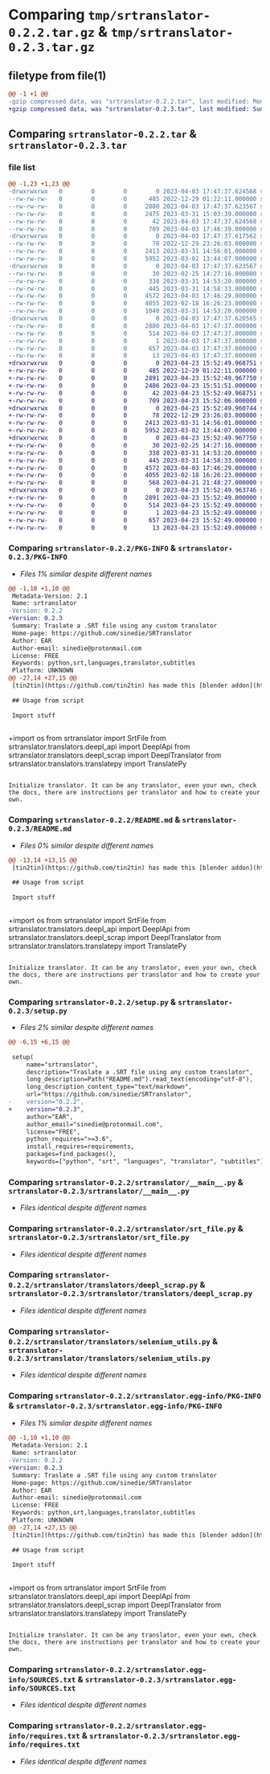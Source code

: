 # Comparing `tmp/srtranslator-0.2.2.tar.gz` & `tmp/srtranslator-0.2.3.tar.gz`

## filetype from file(1)

```diff
@@ -1 +1 @@
-gzip compressed data, was "srtranslator-0.2.2.tar", last modified: Mon Apr  3 17:47:37 2023, max compression
+gzip compressed data, was "srtranslator-0.2.3.tar", last modified: Sun Apr 23 15:52:49 2023, max compression
```

## Comparing `srtranslator-0.2.2.tar` & `srtranslator-0.2.3.tar`

### file list

```diff
@@ -1,23 +1,23 @@
-drwxrwxrwx   0        0        0        0 2023-04-03 17:47:37.624568 srtranslator-0.2.2/
--rw-rw-rw-   0        0        0      485 2022-12-29 01:22:11.000000 srtranslator-0.2.2/LICENSE.md
--rw-rw-rw-   0        0        0     2880 2023-04-03 17:47:37.623567 srtranslator-0.2.2/PKG-INFO
--rw-rw-rw-   0        0        0     2475 2023-03-31 15:03:39.000000 srtranslator-0.2.2/README.md
--rw-rw-rw-   0        0        0       42 2023-04-03 17:47:37.624568 srtranslator-0.2.2/setup.cfg
--rw-rw-rw-   0        0        0      709 2023-04-03 17:46:39.000000 srtranslator-0.2.2/setup.py
-drwxrwxrwx   0        0        0        0 2023-04-03 17:47:37.617562 srtranslator-0.2.2/srtranslator/
--rw-rw-rw-   0        0        0       78 2022-12-29 23:26:03.000000 srtranslator-0.2.2/srtranslator/__init__.py
--rw-rw-rw-   0        0        0     2413 2023-03-31 14:56:01.000000 srtranslator-0.2.2/srtranslator/__main__.py
--rw-rw-rw-   0        0        0     5952 2023-03-02 13:44:07.000000 srtranslator-0.2.2/srtranslator/srt_file.py
-drwxrwxrwx   0        0        0        0 2023-04-03 17:47:37.623567 srtranslator-0.2.2/srtranslator/translators/
--rw-rw-rw-   0        0        0       30 2023-02-25 14:27:16.000000 srtranslator-0.2.2/srtranslator/translators/__init__.py
--rw-rw-rw-   0        0        0      338 2023-03-31 14:53:20.000000 srtranslator-0.2.2/srtranslator/translators/base.py
--rw-rw-rw-   0        0        0      445 2023-03-31 14:58:33.000000 srtranslator-0.2.2/srtranslator/translators/deepl_api.py
--rw-rw-rw-   0        0        0     4572 2023-04-03 17:46:29.000000 srtranslator-0.2.2/srtranslator/translators/deepl_scrap.py
--rw-rw-rw-   0        0        0     4055 2023-02-18 16:26:23.000000 srtranslator-0.2.2/srtranslator/translators/selenium_utils.py
--rw-rw-rw-   0        0        0     1040 2023-03-31 14:53:20.000000 srtranslator-0.2.2/srtranslator/translators/translatepy.py
-drwxrwxrwx   0        0        0        0 2023-04-03 17:47:37.620565 srtranslator-0.2.2/srtranslator.egg-info/
--rw-rw-rw-   0        0        0     2880 2023-04-03 17:47:37.000000 srtranslator-0.2.2/srtranslator.egg-info/PKG-INFO
--rw-rw-rw-   0        0        0      514 2023-04-03 17:47:37.000000 srtranslator-0.2.2/srtranslator.egg-info/SOURCES.txt
--rw-rw-rw-   0        0        0        1 2023-04-03 17:47:37.000000 srtranslator-0.2.2/srtranslator.egg-info/dependency_links.txt
--rw-rw-rw-   0        0        0      657 2023-04-03 17:47:37.000000 srtranslator-0.2.2/srtranslator.egg-info/requires.txt
--rw-rw-rw-   0        0        0       13 2023-04-03 17:47:37.000000 srtranslator-0.2.2/srtranslator.egg-info/top_level.txt
+drwxrwxrwx   0        0        0        0 2023-04-23 15:52:49.968751 srtranslator-0.2.3/
+-rw-rw-rw-   0        0        0      485 2022-12-29 01:22:11.000000 srtranslator-0.2.3/LICENSE.md
+-rw-rw-rw-   0        0        0     2891 2023-04-23 15:52:49.967750 srtranslator-0.2.3/PKG-INFO
+-rw-rw-rw-   0        0        0     2486 2023-04-23 15:51:51.000000 srtranslator-0.2.3/README.md
+-rw-rw-rw-   0        0        0       42 2023-04-23 15:52:49.968751 srtranslator-0.2.3/setup.cfg
+-rw-rw-rw-   0        0        0      709 2023-04-23 15:52:06.000000 srtranslator-0.2.3/setup.py
+drwxrwxrwx   0        0        0        0 2023-04-23 15:52:49.960744 srtranslator-0.2.3/srtranslator/
+-rw-rw-rw-   0        0        0       78 2022-12-29 23:26:03.000000 srtranslator-0.2.3/srtranslator/__init__.py
+-rw-rw-rw-   0        0        0     2413 2023-03-31 14:56:01.000000 srtranslator-0.2.3/srtranslator/__main__.py
+-rw-rw-rw-   0        0        0     5952 2023-03-02 13:44:07.000000 srtranslator-0.2.3/srtranslator/srt_file.py
+drwxrwxrwx   0        0        0        0 2023-04-23 15:52:49.967750 srtranslator-0.2.3/srtranslator/translators/
+-rw-rw-rw-   0        0        0       30 2023-02-25 14:27:16.000000 srtranslator-0.2.3/srtranslator/translators/__init__.py
+-rw-rw-rw-   0        0        0      338 2023-03-31 14:53:20.000000 srtranslator-0.2.3/srtranslator/translators/base.py
+-rw-rw-rw-   0        0        0      445 2023-03-31 14:58:33.000000 srtranslator-0.2.3/srtranslator/translators/deepl_api.py
+-rw-rw-rw-   0        0        0     4572 2023-04-03 17:46:29.000000 srtranslator-0.2.3/srtranslator/translators/deepl_scrap.py
+-rw-rw-rw-   0        0        0     4055 2023-02-18 16:26:23.000000 srtranslator-0.2.3/srtranslator/translators/selenium_utils.py
+-rw-rw-rw-   0        0        0      568 2023-04-21 21:48:27.000000 srtranslator-0.2.3/srtranslator/translators/translatepy.py
+drwxrwxrwx   0        0        0        0 2023-04-23 15:52:49.963746 srtranslator-0.2.3/srtranslator.egg-info/
+-rw-rw-rw-   0        0        0     2891 2023-04-23 15:52:49.000000 srtranslator-0.2.3/srtranslator.egg-info/PKG-INFO
+-rw-rw-rw-   0        0        0      514 2023-04-23 15:52:49.000000 srtranslator-0.2.3/srtranslator.egg-info/SOURCES.txt
+-rw-rw-rw-   0        0        0        1 2023-04-23 15:52:49.000000 srtranslator-0.2.3/srtranslator.egg-info/dependency_links.txt
+-rw-rw-rw-   0        0        0      657 2023-04-23 15:52:49.000000 srtranslator-0.2.3/srtranslator.egg-info/requires.txt
+-rw-rw-rw-   0        0        0       13 2023-04-23 15:52:49.000000 srtranslator-0.2.3/srtranslator.egg-info/top_level.txt
```

### Comparing `srtranslator-0.2.2/PKG-INFO` & `srtranslator-0.2.3/PKG-INFO`

 * *Files 1% similar despite different names*

```diff
@@ -1,10 +1,10 @@
 Metadata-Version: 2.1
 Name: srtranslator
-Version: 0.2.2
+Version: 0.2.3
 Summary: Traslate a .SRT file using any custom translator
 Home-page: https://github.com/sinedie/SRTranslator
 Author: EAR
 Author-email: sinedie@protonmail.com
 License: FREE
 Keywords: python,srt,languages,translator,subtitles
 Platform: UNKNOWN
@@ -27,14 +27,15 @@
 [tin2tin](https://github.com/tin2tin) has made this [blender addon](https://github.com/tin2tin/import_subtitles). Check it out.
 
 ## Usage from script
 
 Import stuff
 
 ```
+import os
 from srtranslator import SrtFile
 from srtranslator.translators.deepl_api import DeeplApi
 from srtranslator.translators.deepl_scrap import DeeplTranslator
 from srtranslator.translators.translatepy import TranslatePy
 ```
 
 Initialize translator. It can be any translator, even your own, check the docs, there are instructions per translator and how to create your own.
```

### Comparing `srtranslator-0.2.2/README.md` & `srtranslator-0.2.3/README.md`

 * *Files 0% similar despite different names*

```diff
@@ -13,14 +13,15 @@
 [tin2tin](https://github.com/tin2tin) has made this [blender addon](https://github.com/tin2tin/import_subtitles). Check it out.
 
 ## Usage from script
 
 Import stuff
 
 ```
+import os
 from srtranslator import SrtFile
 from srtranslator.translators.deepl_api import DeeplApi
 from srtranslator.translators.deepl_scrap import DeeplTranslator
 from srtranslator.translators.translatepy import TranslatePy
 ```
 
 Initialize translator. It can be any translator, even your own, check the docs, there are instructions per translator and how to create your own.
```

### Comparing `srtranslator-0.2.2/setup.py` & `srtranslator-0.2.3/setup.py`

 * *Files 2% similar despite different names*

```diff
@@ -6,15 +6,15 @@
 
 setup(
     name="srtranslator",
     description="Traslate a .SRT file using any custom translator",
     long_description=Path("README.md").read_text(encoding="utf-8"),
     long_description_content_type="text/markdown",
     url="https://github.com/sinedie/SRTranslator",
-    version="0.2.2",
+    version="0.2.3",
     author="EAR",
     author_email="sinedie@protonmail.com",
     license="FREE",
     python_requires=">=3.6",
     install_requires=requirements,
     packages=find_packages(),
     keywords=["python", "srt", "languages", "translator", "subtitles"],
```

### Comparing `srtranslator-0.2.2/srtranslator/__main__.py` & `srtranslator-0.2.3/srtranslator/__main__.py`

 * *Files identical despite different names*

### Comparing `srtranslator-0.2.2/srtranslator/srt_file.py` & `srtranslator-0.2.3/srtranslator/srt_file.py`

 * *Files identical despite different names*

### Comparing `srtranslator-0.2.2/srtranslator/translators/deepl_scrap.py` & `srtranslator-0.2.3/srtranslator/translators/deepl_scrap.py`

 * *Files identical despite different names*

### Comparing `srtranslator-0.2.2/srtranslator/translators/selenium_utils.py` & `srtranslator-0.2.3/srtranslator/translators/selenium_utils.py`

 * *Files identical despite different names*

### Comparing `srtranslator-0.2.2/srtranslator.egg-info/PKG-INFO` & `srtranslator-0.2.3/srtranslator.egg-info/PKG-INFO`

 * *Files 1% similar despite different names*

```diff
@@ -1,10 +1,10 @@
 Metadata-Version: 2.1
 Name: srtranslator
-Version: 0.2.2
+Version: 0.2.3
 Summary: Traslate a .SRT file using any custom translator
 Home-page: https://github.com/sinedie/SRTranslator
 Author: EAR
 Author-email: sinedie@protonmail.com
 License: FREE
 Keywords: python,srt,languages,translator,subtitles
 Platform: UNKNOWN
@@ -27,14 +27,15 @@
 [tin2tin](https://github.com/tin2tin) has made this [blender addon](https://github.com/tin2tin/import_subtitles). Check it out.
 
 ## Usage from script
 
 Import stuff
 
 ```
+import os
 from srtranslator import SrtFile
 from srtranslator.translators.deepl_api import DeeplApi
 from srtranslator.translators.deepl_scrap import DeeplTranslator
 from srtranslator.translators.translatepy import TranslatePy
 ```
 
 Initialize translator. It can be any translator, even your own, check the docs, there are instructions per translator and how to create your own.
```

### Comparing `srtranslator-0.2.2/srtranslator.egg-info/SOURCES.txt` & `srtranslator-0.2.3/srtranslator.egg-info/SOURCES.txt`

 * *Files identical despite different names*

### Comparing `srtranslator-0.2.2/srtranslator.egg-info/requires.txt` & `srtranslator-0.2.3/srtranslator.egg-info/requires.txt`

 * *Files identical despite different names*

